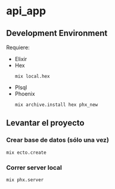 # api_app

## Development Environment

Requiere:

* Elixir
* Hex
  ```shell
  mix local.hex
  ```
* Plsql
* Phoenix
  ```shell
  mix archive.install hex phx_new
  ```

## Levantar el proyecto

### Crear base de datos (sólo una vez)
```shell
mix ecto.create
```

### Correr server local

```shell
mix phx.server
```


